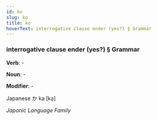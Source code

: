 ```yaml
---
id: ko
slug: ko
title: ko
hoverText: interrogative clause ender (yes?) § Grammar
---
```


### interrogative clause ender (yes?) § Grammar

**Verb**: -

**Noun**: -

**Modifier**: -

Japanese か ka [ka̠]

*Japonic Language Family*